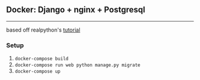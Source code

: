 ## Docker: Django + nginx + Postgresql
***
based off realpython's [tutorial](https://realpython.com/blog/python/django-development-with-docker-compose-and-machine/)

### Setup
1. `docker-compose build`
2. `docker-compose run web python manage.py migrate`
3. `docker-compose up`
